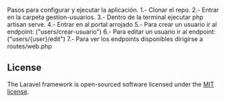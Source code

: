 Pasos para configurar y ejecutar la aplicación.
1.- Clonar el repo.
2.- Entrar en la carpeta gestion-usuarios.
3.- Dentro de la terminal ejecutar  php artisan serve.
4.- Entrar en al portal arrojado
5.- Para crear un usuario ir al endpoint: ("users/crear-usuario")
6.- Para editar un usuario ir al endpoint: ("users/{user}/edit")
7.- Para ver los endpoints disponibles dirigirse a routes/web.php

## License

The Laravel framework is open-sourced software licensed under the [MIT license](https://opensource.org/licenses/MIT).
